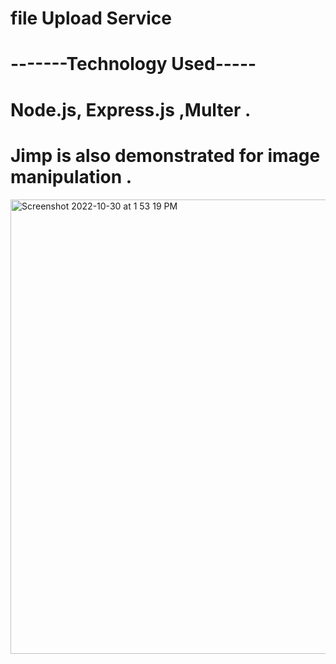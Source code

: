 # file Upload Service
# -------Technology Used-----
# Node.js, Express.js ,Multer .
# Jimp is also demonstrated for image manipulation .

<img width="727" alt="Screenshot 2022-10-30 at 1 53 19 PM" src="https://user-images.githubusercontent.com/54072018/198869277-5c53c453-084c-43b6-b164-78b85509dfce.png">
